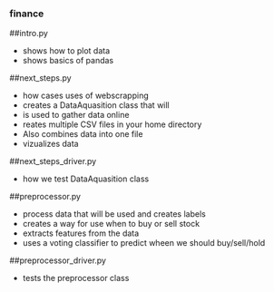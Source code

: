 ### finance
##intro.py
  <ul>
  <li>shows how to plot data </li>
  <li>shows basics of pandas</li>
  </ul>
##next_steps.py   
  <ul>
    <li>how cases uses of webscrapping </li>
    <li>creates a DataAquasition class that will </li>
    <li>is used to gather data online </li>
   <li>reates multiple CSV files in your home directory </li>
   <li>Also combines data into one file </li>
  <li> vizualizes data </li>
</ul>
##next_steps_driver.py
<ul>
  <li>how we test DataAquasition class</li>
  </ul>
##preprocessor.py
<ul>
  <li>process data that will be used and creates labels</li>
  <li>creates a way for use when to buy or sell stock</li>
  <li>extracts features from the data</li>
  <li>uses a voting classifier to predict wheen we should buy/sell/hold</li>
</ul>

##preprocessor_driver.py
<ul>
<li> tests the preprocessor class </li>
 </ul>
